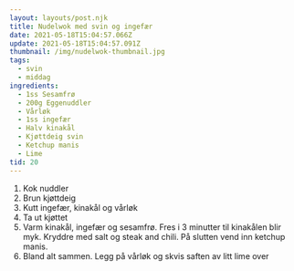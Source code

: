 ```yaml
---
layout: layouts/post.njk
title: Nudelwok med svin og ingefær
date: 2021-05-18T15:04:57.066Z
update: 2021-05-18T15:04:57.091Z
thumbnail: /img/nudelwok-thumbnail.jpg
tags:
  - svin
  - middag
ingredients:
  - 1ss Sesamfrø
  - 200g Eggenuddler
  - Vårløk
  - 1ss ingefær
  - Halv kinakål
  - Kjøttdeig svin
  - Ketchup manis
  - Lime
tid: 20
---
```

1. Kok nuddler
2. Brun kjøttdeig
3. Kutt ingefær, kinakål og vårløk
4. Ta ut kjøttet
5. Varm kinakål, ingefær og sesamfrø. Fres i 3 minutter til kinakålen blir myk. Kryddre med salt og steak and chili. På slutten vend inn ketchup manis.
6. Bland alt sammen. Legg på vårløk og skvis saften av litt lime over